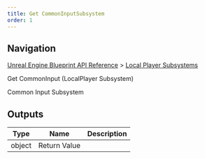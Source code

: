 ```yaml
---
title: Get CommonInputSubsystem
order: 1
---
```

## Navigation

[Unreal Engine Blueprint API Reference](https://dev.epicgames.com/documentation/en-us/unreal-engine/BlueprintAPI) > [Local Player Subsystems](https://dev.epicgames.com/documentation/en-us/unreal-engine/BlueprintAPI/LocalPlayerSubsystems)

Get CommonInput (LocalPlayer Subsystem)

Common Input Subsystem

## Outputs

| Type | Name | Description |
| --- | --- | --- |
| object | Return Value |  |
